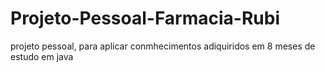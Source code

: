 # Projeto-Pessoal-Farmacia-Rubi
projeto pessoal, para aplicar conmhecimentos adiquiridos em 8 meses de estudo em java
